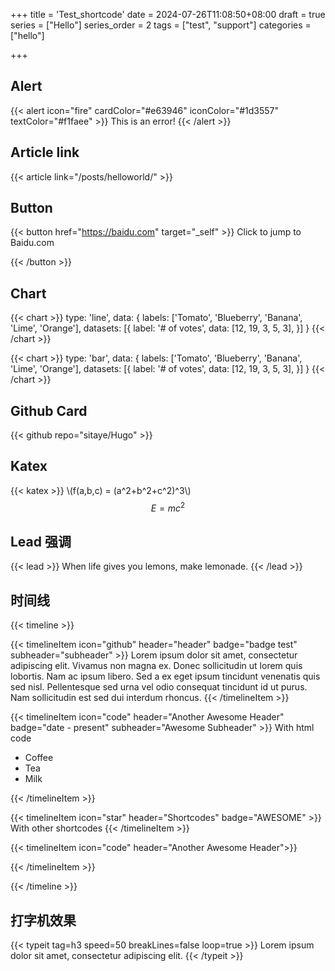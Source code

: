 +++
title = 'Test_shortcode'
date = 2024-07-26T11:08:50+08:00
draft = true
series = ["Hello"]
series_order = 2
tags = ["test", "support"]
categories = ["hello"]

+++

## Alert

{{< alert icon="fire" cardColor="#e63946" iconColor="#1d3557" textColor="#f1faee" >}}
This is an error!
{{< /alert >}}

## Article link

{{< article link="/posts/helloworld/" >}}

## Button

{{< button href="https://baidu.com" target="_self" >}}
Click to jump to Baidu.com

{{< /button >}}

## Chart

{{< chart >}}
type: 'line',
data: {
  labels: ['Tomato', 'Blueberry', 'Banana', 'Lime', 'Orange'],
  datasets: [{
    label: '# of votes',
    data: [12, 19, 3, 5, 3],
  }]
}
{{< /chart >}}

{{< chart >}}
type: 'bar',
data: {
  labels: ['Tomato', 'Blueberry', 'Banana', 'Lime', 'Orange'],
  datasets: [{
    label: '# of votes',
    data: [12, 19, 3, 5, 3],
  }]
}
{{< /chart >}}

## Github Card

{{< github repo="sitaye/Hugo" >}}

## Katex

{{< katex >}}
\\(f(a,b,c) = (a^2+b^2+c^2)^3\\)
$$
E=mc^2
$$

## Lead 强调

{{< lead >}}
When life gives you lemons, make lemonade.
{{< /lead >}}

## 时间线

{{< timeline >}}

{{< timelineItem icon="github" header="header" badge="badge test" subheader="subheader" >}}
Lorem ipsum dolor sit amet, consectetur adipiscing elit. Vivamus non magna ex. Donec sollicitudin ut lorem quis lobortis. Nam ac ipsum libero. Sed a ex eget ipsum tincidunt venenatis quis sed nisl. Pellentesque sed urna vel odio consequat tincidunt id ut purus. Nam sollicitudin est sed dui interdum rhoncus. 
{{< /timelineItem >}}

{{< timelineItem icon="code" header="Another Awesome Header" badge="date - present" subheader="Awesome Subheader" >}}
With html code

<ul>
  <li>Coffee</li>
  <li>Tea</li>
  <li>Milk</li>
</ul>
{{< /timelineItem >}}

{{< timelineItem icon="star" header="Shortcodes" badge="AWESOME" >}}
With other shortcodes
{{< /timelineItem >}}

{{< timelineItem icon="code" header="Another Awesome Header">}}

{{< /timelineItem >}}

{{< /timeline >}}

## 打字机效果

{{< typeit 
  tag=h3
  speed=50
  breakLines=false
  loop=true >}}
Lorem ipsum dolor sit amet, 
consectetur adipiscing elit. 
{{< /typeit >}}
